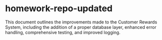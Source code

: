 # homework-repo-updated
This document outlines the improvements made to the Customer Rewards System, including the addition of a proper database layer, enhanced error handling, comprehensive testing, and improved logging.
